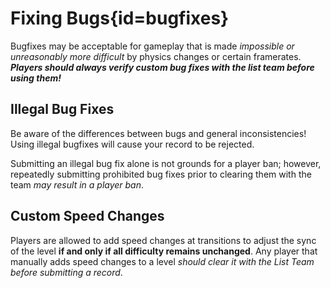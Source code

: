 <div class='panel fade js-scroll-anim' data-anim='fade'>

# Fixing Bugs{id=bugfixes}

Bugfixes may be acceptable for gameplay that is made *impossible or unreasonably more difficult* by physics changes or certain framerates. ***Players should always verify custom bug fixes with the list team before using them!***

## Illegal Bug Fixes

Be aware of the differences between bugs and general inconsistencies! Using illegal bugfixes will cause your record to be rejected.

Submitting an illegal bug fix alone is not grounds for a player ban; however, repeatedly submitting prohibited bug fixes prior to clearing them with the team *may result in a player ban*.

## Custom Speed Changes

Players are allowed to add speed changes at transitions to adjust the sync of the level **if and only if all difficulty remains unchanged**. Any player that manually adds speed changes to a level *should clear it with the List Team before submitting a record*.

</div>
